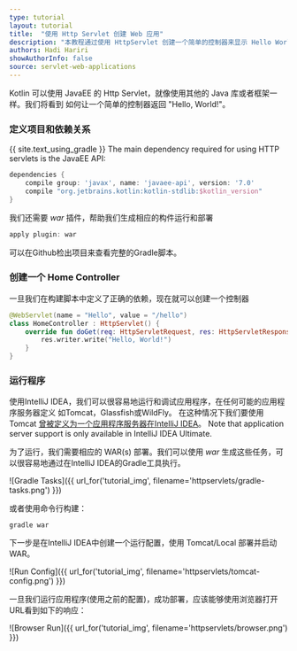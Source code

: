 ```yaml
---
type: tutorial
layout: tutorial
title:  "使用 Http Servlet 创建 Web 应用"
description: "本教程通过使用 HttpServlet 创建一个简单的控制器来显示 Hello World。"
authors: Hadi Hariri
showAuthorInfo: false
source: servlet-web-applications
---
```

Kotlin 可以使用 JavaEE 的 Http Servlet，就像使用其他的 Java 库或者框架一样。我们将看到
如何让一个简单的控制器返回 "Hello, World!"。

### 定义项目和依赖关系
{{ site.text_using_gradle }}
The main dependency required for using HTTP servlets is the JavaEE API:

``` groovy
dependencies {
    compile group: 'javax', name: 'javaee-api', version: '7.0'
    compile "org.jetbrains.kotlin:kotlin-stdlib:$kotlin_version"
}
```

我们还需要 *war* 插件，帮助我们生成相应的构件运行和部署

``` groovy
apply plugin: war
```

可以在Github检出项目来查看完整的Gradle脚本。


### 创建一个 Home Controller

一旦我们在构建脚本中定义了正确的依赖，现在就可以创建一个控制器

``` kotlin
@WebServlet(name = "Hello", value = "/hello")
class HomeController : HttpServlet() {
    override fun doGet(req: HttpServletRequest, res: HttpServletResponse) {
        res.writer.write("Hello, World!")
    }
}
```

### 运行程序

使用IntelliJ IDEA，我们可以很容易地运行和调试应用程序，在任何可能的应用程序服务器定义 如Tomcat，Glassfish或WildFly。 在这种情况下我们要使用Tomcat
[曾被定义为一个应用程序服务器在IntelliJ IDEA](http://www.jetbrains.com/idea/webhelp/defining-application-servers-in-intellij-idea.html)。
Note that application server support is only available in IntelliJ IDEA Ultimate.

为了运行，我们需要相应的 WAR(s) 部署。我们可以使用 *war* 生成这些任务，可以很容易地通过在IntelliJ IDEA的Gradle工具执行。


![Gradle Tasks]({{ url_for('tutorial_img', filename='httpservlets/gradle-tasks.png') }})

或者使用命令行构建：

    gradle war

下一步是在IntelliJ IDEA中创建一个运行配置，使用 Tomcat/Local 部署并启动 WAR。

![Run Config]({{ url_for('tutorial_img', filename='httpservlets/tomcat-config.png') }})

一旦我们运行应用程序(使用之前的配置)，成功部署，应该能够使用浏览器打开URL看到如下的响应：

![Browser Run]({{ url_for('tutorial_img', filename='httpservlets/browser.png') }})





